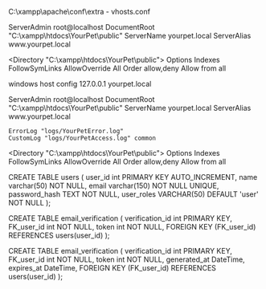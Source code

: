 
C:\xampp\apache\conf\extra - vhosts.conf

<VirtualHost yourpet.local:80>
	ServerAdmin root@localhost
	DocumentRoot "C:\xampp\htdocs\YourPet\public"
	ServerName yourpet.local
	ServerAlias www.yourpet.local
  
  <Directory "C:\xampp\htdocs\YourPet\public">
		Options Indexes FollowSymLinks 
		AllowOverride All
		Order allow,deny
		Allow from all
   </Directory>
   
</VirtualHost>


windows host config
127.0.0.1	yourpet.local


<!-- This worked? -->
<VirtualHost yourpet.local:80>
	ServerAdmin root@localhost
	DocumentRoot "C:\xampp\htdocs\YourPet\public"
	ServerName yourpet.local
	ServerAlias www.yourpet.local
	
	ErrorLog "logs/YourPetError.log"
    CustomLog "logs/YourPetAccess.log" common
  
  <Directory "C:\xampp\htdocs\YourPet\public">
		Options Indexes FollowSymLinks 
		AllowOverride All
		Order allow,deny
		Allow from all
   </Directory>
   
</VirtualHost>



<!-- Database Stuff -->

CREATE TABLE users (
    user_id int PRIMARY KEY AUTO_INCREMENT,
    name varchar(50) NOT NULL,
    email varchar(150) NOT NULL UNIQUE,
    password_hash TEXT NOT NULL,
    user_roles VARCHAR(50) DEFAULT 'user' NOT NULL
);

CREATE TABLE email_verification (
    verification_id int PRIMARY KEY,
	FK_user_id int NOT NULL,
    token int NOT NULL,
    FOREIGN KEY (FK_user_id) REFERENCES users(user_id)
);


<!-- Possibly works -->
CREATE TABLE email_verification (
    verification_id int PRIMARY KEY,
	FK_user_id int NOT NULL,
    token int NOT NULL,
    generated_at DateTime,
    expires_at DateTime,
    FOREIGN KEY (FK_user_id) REFERENCES users(user_id)
);